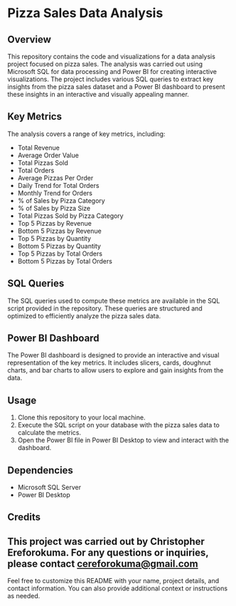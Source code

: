 # Pizza Sales Data Analysis

## Overview

This repository contains the code and visualizations for a data analysis project focused on pizza sales. The analysis was carried out using Microsoft SQL for data processing and Power BI for creating interactive visualizations. The project includes various SQL queries to extract key insights from the pizza sales dataset and a Power BI dashboard to present these insights in an interactive and visually appealing manner.

## Key Metrics

The analysis covers a range of key metrics, including:

- Total Revenue
- Average Order Value
- Total Pizzas Sold
- Total Orders
- Average Pizzas Per Order
- Daily Trend for Total Orders
- Monthly Trend for Orders
- % of Sales by Pizza Category
- % of Sales by Pizza Size
- Total Pizzas Sold by Pizza Category
- Top 5 Pizzas by Revenue
- Bottom 5 Pizzas by Revenue
- Top 5 Pizzas by Quantity
- Bottom 5 Pizzas by Quantity
- Top 5 Pizzas by Total Orders
- Bottom 5 Pizzas by Total Orders

## SQL Queries

The SQL queries used to compute these metrics are available in the SQL script provided in the repository. These queries are structured and optimized to efficiently analyze the pizza sales data.

## Power BI Dashboard

The Power BI dashboard is designed to provide an interactive and visual representation of the key metrics. It includes slicers, cards, doughnut charts, and bar charts to allow users to explore and gain insights from the data.

## Usage

1. Clone this repository to your local machine.
2. Execute the SQL script on your database with the pizza sales data to calculate the metrics.
3. Open the Power BI file in Power BI Desktop to view and interact with the dashboard.

## Dependencies

- Microsoft SQL Server
- Power BI Desktop

## Credits

This project was carried out by Christopher Ereforokuma. For any questions or inquiries, please contact cereforokuma@gmail.com
---

Feel free to customize this README with your name, project details, and contact information. You can also provide additional context or instructions as needed.
